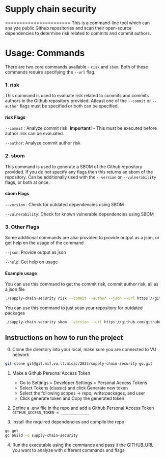 # Supply chain security
=======================
This is a command-line tool which can analyze public Github repositories and scan their open-source dependencies to determine risk related to commits and commit authors.

# Usage: Commands
There are two core commands available - `risk` and `sbom`. Both of these commands require specifying the `--url` flag.

### 1. risk
This command is used to evaluate risk related to commits and commits authors in the Github repository provided. Atleast one of the `--commit` or `--author` flags must be specified or both can be specified. 

#### risk Flags
`--commit` : Analyze commit risk. **Important!** - This must be executed before author risk can be evaluated.

`--author`: Analyze commit author risk 

### 2. sbom
This command is used to generate a SBOM of the Github repository provided. If you do not specify any flags then this returns an sbom of the repository. Can be additionally used with the `--version` or `--vulnerability` flags, or both at once.

#### sbom Flags
`--version` : Check for outdated dependencies using SBOM

`--vulnerability`: Check for known vulnerable dependencies using SBOM

### 3. Other Flags
Some additional commands are also provided to provide output as a json, or get help on the usage of the command

`--json`: Provide output as json 

`--help`: Get help on usage

#### Example usage
You can use this command to get the commit risk, commit author risk, all as a json file

```bash
./supply-chain-security risk --commit --author --json --url https://github.com/githubuser/exampleApp
```

You can use this command to just scan your repository for outdated packages

```bash
./supply-chain-security sbom --version --url https://github.com/githubuser/exampleApp
```


## Instructions on how to run the project

0. Clone the directory into your local, make sure you are connected to VU network

```bash 
git clone git@git.mif.vu.lt:micac/2025/supply-chain-security-go.git
```

1. Make a Github Personal Access Token
    - Go to Settings > Developer Settings > Personal Access Tokens
    - Select Tokens (classic) and click Generate new token
    - Select the following scopes -> repo, write:packages, and user
    - Click generate token and Copy the generated token

2. Define a .env file in the repo and add a Github Personal Access Token
`GITHUB_ACCESS_TOKEN = _____________`

3. Install the required dependencies and compile the repo
```bash
go get
go build -o supply-chain-security
```

4. Run the executable using the commands and pass it the GITHUB_URL you want to analyze with different commands and flags

    






